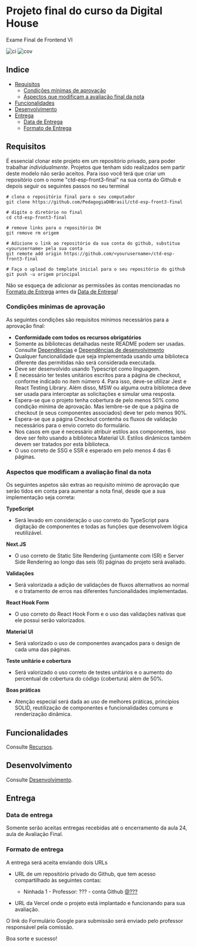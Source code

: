 # Projeto final do curso da Digital House

Exame Final de Frontend VI

![ci](https://github.com/PedagogiaDHBrasil/ctd-esp-front3-final/actions/workflows/ci.yml/badge.svg)
![cov](https://github.com/PedagogiaDHBrasil/ctd-esp-front3-final/actions/workflows/coverage.yml/badge.svg)

## Indice

- [Requisitos](#requisitos)
  - [Condições mínimas de aprovação](#condições-mínimas-de-aprovação)
  - [Aspectos que modificam a avaliação final da nota](#aspectos-que-modificam-a-avaliação-final-da-nota)
- [Funcionalidades](#funcionalidades)
- [Desenvolvimento](#desenvolvimento)
- [Entrega](#entrega)
  - [Data de Entrega](#data-de-entrega)
  - [Formato de Entrega](#formato-de-entrega)

## Requisitos

É essencial clonar este projeto em um repositório privado, para poder trabalhar _individualmente_. Projetos que tenham sido realizados sem partir deste modelo não serão aceitos. Para isso você terá que criar um repositório com o nome "ctd-esp-front3-final" na sua conta do Github e depois seguir os seguintes passos no seu terminal

```
# clona o repositório final para o seu computador
git clone https://github.com/PedagogiaDHBrasil/ctd-esp-front3-final

# digite o diretório no final
cd ctd-esp-front3-final

# remove links para o repositório DH
git remove rm origem

# Adicione o link ao repositório da sua conta do github, substitua <yourusername> pela sua conta
git remote add origin https://github.com/<yourusername>/ctd-esp-front3-final

# Faça o upload do template inicial para o seu repositório do github
git push -u origem principal
```

Não se esqueça de adicionar as permissões às contas mencionadas no [Formato de Entrega](#delivery-format) antes da [Data de Entrega](#delivery-date)!

### Condições mínimas de aprovação

As seguintes condições são requisitos mínimos necessários para a aprovação final:

- **Conformidade com todos os recursos obrigatórios**
- Somente as bibliotecas detalhadas neste README podem ser usadas. Consulte [Dependências](docs/development.md#dependencies) e [Dependências de desenvolvimento](docs/development.md#development-dependencies)
- Qualquer funcionalidade que seja implementada usando uma biblioteca diferente das permitidas não será considerada executada.
- Deve ser desenvolvido usando Typescript como linguagem.
- É necessário ter testes unitários escritos para a página de checkout, conforme indicado no item número 4. Para isso, deve-se utilizar Jest e React Testing Library. Além disso, MSW ou alguma outra biblioteca deve ser usada para interceptar as solicitações e simular uma resposta.
- Espera-se que o projeto tenha cobertura de pelo menos 50% como condição mínima de aprovação. Mas lembre-se de que a página de checkout (e seus componentes associados) deve ter pelo menos 90%.
- Espera-se que a página Checkout contenha os fluxos de validação necessários para o envio correto do formulário.
- Nos casos em que é necessário atribuir estilos aos componentes, isso deve ser feito usando a biblioteca Material UI. Estilos dinâmicos também devem ser tratados por esta biblioteca.
- O uso correto de SSG e SSR é esperado em pelo menos 4 das 6 páginas.

### Aspectos que modificam a avaliação final da nota

Os seguintes aspetos são extras ao requisito mínimo de aprovação que serão tidos em conta para aumentar a nota final, desde que a sua implementação seja correta:

**TypeScript**

- Será levado em consideração o uso correto do TypeScript para digitação de componentes e todas as funções que desenvolvem lógica reutilizável.

**Next.JS**

- O uso correto de Static Site Rendering (juntamente com ISR) e Server Side Rendering ao longo das seis (6) páginas do projeto será avaliado.

**Validações**

- Será valorizada a adição de validações de fluxos alternativos ao normal e o tratamento de erros nas diferentes funcionalidades implementadas.

**React Hook Form**

- O uso correto do React Hook Form e o uso das validações nativas que ele possui serão valorizados.

**Material UI**

- Será valorizado o uso de componentes avançados para o design de cada uma das páginas.

**Teste unitário e cobertura**

- Será valorizado o uso correto de testes unitários e o aumento do percentual de cobertura do código (cobertura) além de 50%.

**Boas práticas**

- Atenção especial será dada ao uso de melhores práticas, princípios SOLID, reutilização de componentes e funcionalidades comuns e renderização dinâmica.

## Funcionalidades

Consulte [Recursos](docs/functionalities.md).

## Desenvolvimento

Consulte [Desenvolvimento](docs/development.md).

## Entrega

### Data de entrega

Somente serão aceitas entregas recebidas até o encerramento da aula 24, aula de Avaliação Final.

### Formato de entrega

A entrega será aceita enviando dois URLs

- URL de um repositório privado do Github, que tem acesso compartilhado às seguintes contas:

  - Ninhada 1 - Professor: ??? - conta Github [@???](https://github.com/???)

- URL da Vercel onde o projeto está implantado e funcionando para sua avaliação.

O link do Formulário Google para submissão será enviado pelo professor responsável pela comissão.

Boa sorte e sucesso!
